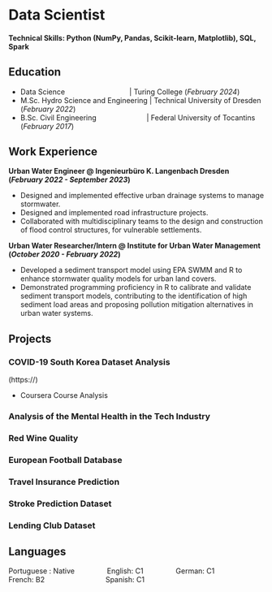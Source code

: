 # Data Scientist

#### Technical Skills: Python (NumPy, Pandas, Scikit-learn, Matplotlib), SQL, Spark

## Education
- Data Science &emsp;&emsp;&emsp;&emsp;&emsp;&emsp;&emsp;&emsp;&ensp; | Turing College (_February 2024_)								       		
- M.Sc. Hydro Science and Engineering	| Technical University of Dresden (_February 2022_)	 			        		
- B.Sc. Civil Engineering &emsp;&emsp;&emsp;&emsp;&emsp;&emsp;&ensp; | Federal University of Tocantins (_February 2017_)

## Work Experience
**Urban Water Engineer @ Ingenieurbüro K. Langenbach Dresden (_February 2022 - September 2023_)**
- Designed and implemented effective urban drainage systems to manage stormwater.
- Designed and implemented road infrastructure projects.
- Collaborated with multidisciplinary teams to the design and construction of flood control structures, for vulnerable settlements.

**Urban Water Researcher/Intern @ Institute for Urban Water Management (_October 2020 - February 2022_)**
- Developed a sediment transport model using EPA SWMM and R to enhance stormwater quality models for urban land covers.
- Demonstrated programming proficiency in R to calibrate and validate sediment transport models, contributing to the identification of high sediment load areas and proposing pollution mitigation alternatives in urban water systems.

## Projects
### COVID-19 South Korea Dataset Analysis
(https://)
- Coursera Course Analysis


### Analysis of the Mental Health in the Tech Industry


### Red Wine Quality


### European Football Database


### Travel Insurance Prediction
### Stroke Prediction Dataset
### Lending Club Dataset


## Languages
Portuguese : Native &emsp;&emsp;&emsp;&emsp; English: C1 &emsp;&emsp;&emsp;&emsp; German: C1 &emsp;&emsp;&emsp;&emsp;<br>
French: B2 &emsp;&emsp;&emsp;&emsp;&emsp;&emsp;&emsp;&emsp; Spanish: C1


